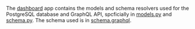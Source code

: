 The [dashboard](https://github.com/jenkinssimon01/assignment-api/blob/main/dashboard/) app contains the models and schema resolvers used for the PostgreSQL database and GraphQL API, spcficially in [models.py](https://github.com/jenkinssimon01/assignment-api/blob/main/dashboard/models.py) and [schema.py](https://github.com/jenkinssimon01/assignment-api/blob/main/dashboard/schema.py). The schema used is in [schema.graphql](https://github.com/jenkinssimon01/assignment-api/blob/main/schema.graphql).
